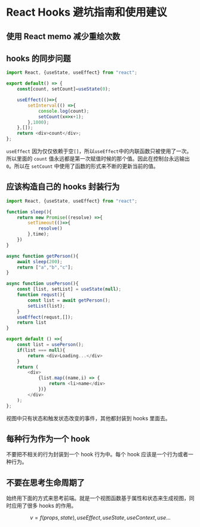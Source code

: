 <!--
 * @Author: your name
 * @Date: 2020-08-04 17:40:23
 * @LastEditTime: 2020-08-04 18:16:19
 * @LastEditors: Please set LastEditors
 * @Description: In User Settings Edit
 * @FilePath: /react-hooks/content/ch08.md
-->

# React Hooks 避坑指南和使用建议

## 使用 React memo 减少重绘次数

## hooks 的同步问题

```Javascript
import React, {useState, useEffect} from "react";

export default() => {
    const[count, setCount]=useState(0);

    useEffect(()=>{
        setInterval(() =>{
            console.log(count);
            setCount(x=>x+1);
        },1000);
    },[]);
    return <div>count</div>;
};
```

`useEffect` 因为仅仅依赖于空`[]`，所以`useEffect`中的内联函数只被使用了一次。所以里面的 `count` 值永远都是第一次赋值时候的那个值。因此在控制台永远输出 `0`。所以在 `setCount` 中使用了函数的形式来不断的更新当前的值。

## 应该构造自己的 hooks 封装行为

```Javascript
import React, {useState, useEffect} from "react";

function sleep(){
    return new Promise((resolve) =>{
        setTimeout(()=>{
            resolve()
        },time);
    })
}

async function getPerson(){
    await sleep(200);
    return ["a","b","c"];
}

async function usePerson(){
    const [list, setList] = useState(null);
    function requst(){
        const list = await getPerson();
        setList(list);
    }
    useEffect(requst,[]);
    return list
}

export default () =>{
    const list = usePerson();
    if(list === null){
        return <div>Loading...</div>
    }
    return (
        <div>
            {list.map((name,i) => {
                return <li>name</div>
            })}
        </div>
    );
};
```

视图中只有状态和触发状态改变的事件，其他都封装到 hooks 里面去。

## 每种行为作为一个 hook

不要把不相关的行为封装到一个 hook 行为中。每个 hook 应该是一个行为或者一种行为。

## 不要在思考生命周期了

始终用下面的方式来思考前端。就是一个视图函数基于属性和状态来生成视图，同时应用了很多 hooks 的作用。

$$
 v = f(props, state),  useEffect, useState, useContext, use...
$$
